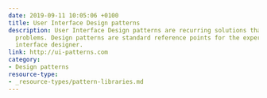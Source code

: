 ```yaml
---
date: 2019-09-11 10:05:06 +0100
title: User Interface Design patterns
description: User Interface Design patterns are recurring solutions that solve common design
  problems. Design patterns are standard reference points for the experienced user
  interface designer.
link: http://ui-patterns.com
category:
- Design patterns
resource-type: 
- _resource-types/pattern-libraries.md
---
```

